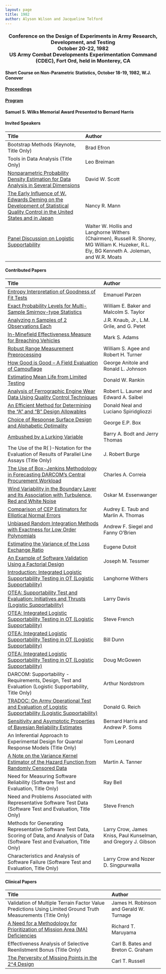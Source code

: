 ```yaml
---
layout: page
title: 1982
author: Alyson Wilson and Jacqueline Telford
---
```

<div align="center"><h3>Conference on the Design of Experiments in Army Research, Development, and Testing<br>
October 20-22, 1982<br>
US Army Combat Developments Experimentation Command (CDEC), Fort Ord, held in Monterey, CA</h3></div>


#### Short Course on Non-Parametric Statistics, October 18-19, 1982, W.J. Conover 

#### [Proceedings](https://alysongwilson.github.io/ACAS/DOE4/DOE28.pdf#page=2)

#### [Program](https://alysongwilson.github.io/ACAS/DOE4/DOE28.pdf#page=14)

#### Samuel S. Wilks Memorial Award Presented to Bernard Harris


#### Invited Speakers

| Title | Author |
| :--- | :--- |
| Bootstrap Methods (Keynote, Title Only) | Brad Efron |
| Tools in Data Analysis (Title Only) | Leo Breiman |
| [Nonparametric Probability Density Estimation for Data Analysis in Several Dimensions](https://alysongwilson.github.io/ACAS/DOE4/DOE28.pdf#page=408) | David W. Scott |
| [The Early Influence of W. Edwards Deming on the Development of Statistical Quality Control in the United States and in Japan](https://alysongwilson.github.io/ACAS/DOE4/DOE28.pdf#page=596) | Nancy R. Mann |
| [Panel Discussion on Logistic Supportability](https://alysongwilson.github.io/ACAS/DOE4/DOE28.pdf#page=420) | Walter W. Hollis and Langhorne Withers (Chairmen), Russell R. Shorey, MG William K. Huzeker, R.L. Ely, BG Kenneth A. Joleman, and W.R. Moats |


#### Contributed Papers

| Title | Author |
| :--- | :--- |
| [Entropy Interpretation of Goodness of Fit Tests](https://alysongwilson.github.io/ACAS/DOE4/DOE28.pdf#page=22) | Emanuel Parzen |
| [Exact Probability Levels for Multi-Sample Smirnov-type Statistics](https://alysongwilson.github.io/ACAS/DOE4/DOE28.pdf#page=34) | William E. Baker and Malcolm S. Taylor |
| [Analyzing n Samples of 2 Observations Each](https://alysongwilson.github.io/ACAS/DOE4/DOE28.pdf#page=44) | J.R. Knaub, Jr., L.M. Grile, and G. Petet |
| [In-Minefield Effectiveness Measure for Breaching Vehicles](https://alysongwilson.github.io/ACAS/DOE4/DOE28.pdf#page=130) | Mark S. Adams |
| [Robust Range Measurement Preprocessing](https://alysongwilson.github.io/ACAS/DOE4/DOE28.pdf#page=166) | William S. Agee and Robert H. Turner |
| [How Good is Good – A Field Evaluation of Camouflage](https://alysongwilson.github.io/ACAS/DOE4/DOE28.pdf#page=190) | George Anitole and Ronald L. Johnson |
| [Estimating Mean Life from Limited Testing](https://alysongwilson.github.io/ACAS/DOE4/DOE28.pdf#page=196) | Donald W. Rankin |
| [Analysis of Ferrographic Engine Wear Data Using Quality Control Techniques](https://alysongwilson.github.io/ACAS/DOE4/DOE28.pdf#page=616) | Robert L. Launer and Edward A. Saibel |
| [An Efficient Method for Determining the “A” and “B” Design Allowables](https://alysongwilson.github.io/ACAS/DOE4/DOE28.pdf#page=220) | Donald Neal and Luciano Spiridgliozzi |
| [Choice of Response Surface Design and Alphabetic Optimality](https://alysongwilson.github.io/ACAS/DOE4/DOE28.pdf#page=258) | George E.P. Box |  
| [Ambushed by a Lurking Variable](https://alysongwilson.github.io/ACAS/DOE4/DOE28.pdf#page=308) | Barry A. Bodt and Jerry Thomas |
| The Use of the R( )-Notation for the Evaluation of Results of Parallel Line Assays (Title Only) | J. Robert Burge |
| [The Use of Box-Jenkins Methodology in Forecasting DARCOM’s Central Procurement Workload](https://alysongwilson.github.io/ACAS/DOE4/DOE28.pdf#page=320) | Charles A. Correia |
| [Wind Variability in the Boundary Layer and Its Association with Turbulence, Red and White Noise](https://alysongwilson.github.io/ACAS/DOE4/DOE28.pdf#page=350) | Oskar M. Essenwanger |
| [Comparison of CEP Estimators for Elliptical Normal Errors](https://alysongwilson.github.io/ACAS/DOE4/DOE28.pdf#page=330) | Audrey E. Taub and Marlin A. Thomas |
| [Unbiased Random Integration Methods with Exactness for Low Order Polynomials](https://alysongwilson.github.io/ACAS/DOE4/DOE28.pdf#page=372) | Andrew F. Siegel and Fanny O’Brien |
| [Estimating the Variance of the Loss Exchange Ratio](https://alysongwilson.github.io/ACAS/DOE4/DOE28.pdf#page=378) | Eugene Dutoit |
| [An Example of Software Validation Using a Factorial Design](https://alysongwilson.github.io/ACAS/DOE4/DOE28.pdf#page=384) | Joseph M. Tessmer |
| [Introduction: Integrated Logistic Supportability Testing in OT (Logistic Supportability)](https://alysongwilson.github.io/ACAS/DOE4/DOE28.pdf#page=421) | Langhorne Withers |
| [OTEA: Supportability Test and Evaluation: Initiatives and Thrusts (Logistic Supportability)](https://alysongwilson.github.io/ACAS/DOE4/DOE28.pdf#page=427) | Larry Davis |
| [OTEA: Integrated Logistic Supportability Testing in OT (Logistic Supportability)](https://alysongwilson.github.io/ACAS/DOE4/DOE28.pdf#page=435) | Steve French |
| [OTEA: Integrated Logistic Supportability Testing in OT (Logistic Supportability)](https://alysongwilson.github.io/ACAS/DOE4/DOE28.pdf#page=442) | Bill Dunn |
| [OTEA: Integrated Logistic Supportability Testing in OT (Logistic Supportability)](https://alysongwilson.github.io/ACAS/DOE4/DOE28.pdf#page=453) | Doug McGowen |
| DARCOM: Supportability - Requirements, Design, Test and Evaluation (Logistic Supportability, Title Only) | Arthur Nordstrom |
| [TRADOC: On Army Operational Test and Evaluation of Logistic Supportability (Logistic Supportability)](https://alysongwilson.github.io/ACAS/DOE4/DOE28.pdf#page=476) | Donald G. Reich |
| [Sensitivity and Asymptotic Properties of Bayesian Reliability Estimates](https://alysongwilson.github.io/ACAS/DOE4/DOE28.pdf#page=546) | Bernard Harris and Andrew P. Soms |
| An Inferential Approach to Experimental Design for Quantal Response Models (Title Only) | Tom Leonard |
| [A Note on the Variance Kernel Estimator of the Hazard Function from Randomly Censored Data](https://alysongwilson.github.io/ACAS/DOE4/DOE28.pdf#page=586) | Martin A. Tanner |
| Need for Measuring Software Reliability (Software Test and Evaluation, Title Only) | Ray Bell |
| Need and Problems Associated with Representative Software Test Data (Software Test and Evaluation, Title Only) | Steve French |
| Methods for Generating Representative Software Test Data, Scoring of Data, and Analysis of Data (Software Test and Evaluation, Title Only) | Larry Crow, James Kniss, Paul Kunselman, and Gregory J. Gibson |
| Characteristics and Analysis of Software Failure (Software Test and Evaluation, Title Only) | Larry Crow and Nozer D. Singpurwalla |


#### Clinical Papers

| Title | Author |
| :--- | :--- |
| Validation of Multiple Terrain Factor Value Predictions Using Limited Ground Truth Measurements (Title Only) | James H. Robinson and Gerald W. Turnage |
| [A Need for a Methodology for Prioritization of Mission Area (MA) Deficiencies](https://alysongwilson.github.io/ACAS/DOE4/DOE28.pdf#page=364) | Richard T. Maruyama |
| Effectiveness Analysis of Selective Reenlistment Bonus (Title Only) | Carl B. Bates and Breton C. Graham |
| [The Perversity of Missing Points in the 2^4 Design](https://alysongwilson.github.io/ACAS/DOE4/DOE28.pdf#page=520) | Carl T. Russell |

